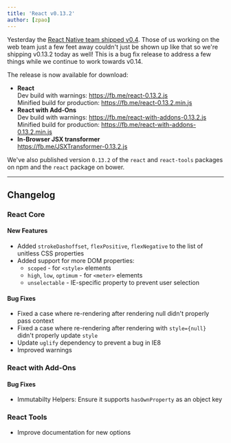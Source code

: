 ```yaml
---
title: 'React v0.13.2'
author: [zpao]
---
```


Yesterday the [React Native team shipped v0.4](/blog/2015/04/17/react-native-v0.4.html). Those of us working on the web team just a few feet away couldn't just be shown up like that so we're shipping v0.13.2 today as well! This is a bug fix release to address a few things while we continue to work towards v0.14.

The release is now available for download:

- **React**  
  Dev build with warnings: <https://fb.me/react-0.13.2.js>  
  Minified build for production: <https://fb.me/react-0.13.2.min.js>
- **React with Add-Ons**  
  Dev build with warnings: <https://fb.me/react-with-addons-0.13.2.js>  
  Minified build for production: <https://fb.me/react-with-addons-0.13.2.min.js>
- **In-Browser JSX transformer**  
  <https://fb.me/JSXTransformer-0.13.2.js>

We've also published version `0.13.2` of the `react` and `react-tools` packages on npm and the `react` package on bower.

---

## Changelog

### React Core

#### New Features

- Added `strokeDashoffset`, `flexPositive`, `flexNegative` to the list of unitless CSS properties
- Added support for more DOM properties:
  - `scoped` - for `<style>` elements
  - `high`, `low`, `optimum` - for `<meter>` elements
  - `unselectable` - IE-specific property to prevent user selection

#### Bug Fixes

- Fixed a case where re-rendering after rendering null didn't properly pass context
- Fixed a case where re-rendering after rendering with `style={null}` didn't properly update `style`
- Update `uglify` dependency to prevent a bug in IE8
- Improved warnings

### React with Add-Ons

#### Bug Fixes

- Immutabilty Helpers: Ensure it supports `hasOwnProperty` as an object key

### React Tools

- Improve documentation for new options
